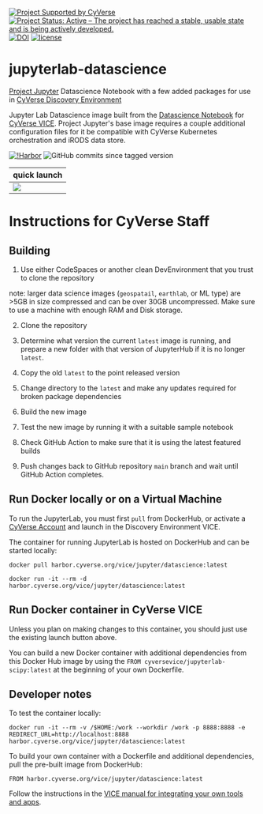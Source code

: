 [![Project Supported by CyVerse](https://de.cyverse.org/Powered-By-CyVerse-blue.svg)](https://learning.cyverse.org/projects/vice/en/latest/) [![Project Status: Active – The project has reached a stable, usable state and is being actively developed.](https://www.repostatus.org/badges/latest/active.svg)](https://www.repostatus.org/#active) [![DOI](https://zenodo.org/badge/DOI/10.5281/zenodo.4540701.svg)](https://doi.org/10.5281/zenodo.4540701)
 [![license](https://img.shields.io/badge/license-BSD3-red.svg?style=flat-square)](https://opensource.org/licenses/BSD-3-Clause) 

# jupyterlab-datascience

[Project Jupyter](https://jupyter.org/) Datascience Notebook with a few added packages for use in [CyVerse Discovery Environment](https://de.cyverse.org)

Jupyter Lab Datascience image built from the [Datascience Notebook](https://hub.docker.com/r/jupyter/datascience-notebook) for [CyVerse VICE](https://learning.cyverse.org/vice/about/). Project Jupyter's base image requires a couple additional configuration files for it be compatible with CyVerse Kubernetes orchestration and iRODS data store.

[![!Harbor](https://github.com/cyverse-vice/jupyterlab-datascience/actions/workflows/harbor.yml/badge.svg)](https://github.com/cyverse-vice/jupyterlab-datascience/actions) ![GitHub commits since tagged version](https://img.shields.io/github/commits-since/cyverse-vice/jupyterlab-datascience/latest/main?style=flat-square) 

| quick launch | 
| ------------ | 
| <a href="https://de.cyverse.org/apps/de/cc77b788-bc45-11eb-9934-008cfa5ae621/launch" target="_blank"><img src="https://img.shields.io/badge/Datascience-latest-orange?style=plastic&logo=jupyter"></a> |

# Instructions for CyVerse Staff

## Building

1. Use either CodeSpaces or another clean DevEnvironment that you trust to clone the repository

note: larger data science images (`geospatail`, `earthlab`, or ML type) are >5GB in size compressed and can be over 30GB uncompressed. Make sure to use a machine with enough RAM and Disk storage.

2. Clone the repository

3. Determine what version the current `latest` image is running, and prepare a new folder with that version of JupyterHub if it is no longer `latest`.

4. Copy the old `latest` to the point released version

5. Change directory to the `latest` and make any updates required for broken package dependencies

6. Build the new image

7. Test the new image by running it with a suitable sample notebook

8. Check GitHub Action to make sure that it is using the latest featured builds 

9. Push changes back to GitHub repository `main` branch and wait until GitHub Action completes.

## Run Docker locally or on a Virtual Machine

To run the JupyterLab, you must first `pull` from DockerHub, or activate a [CyVerse Account](https://user.cyverse.org/services/mine) and launch in the Discovery Environment VICE.

The container for running JupyterLab is hosted on DockerHub and can be started locally:


```
docker pull harbor.cyverse.org/vice/jupyter/datascience:latest
```

```
docker run -it --rm -d harbor.cyverse.org/vice/jupyter/datascience:latest
```

## Run Docker container in CyVerse VICE

Unless you plan on making changes to this container, you should just use the existing launch button above.

You can build a new Docker container with additional dependencies from this Docker Hub image by using the `FROM cyversevice/jupyterlab-scipy:latest` at the beginning of your own Dockerfile.

## Developer notes

To test the container locally:

```
docker run -it --rm -v /$HOME:/work --workdir /work -p 8888:8888 -e REDIRECT_URL=http://localhost:8888 harbor.cyverse.org/vice/jupyter/datascience:latest
```

To build your own container with a Dockerfile and additional dependencies, pull the pre-built image from DockerHub:

```
FROM harbor.cyverse.org/vice/jupyter/datascience:latest
```

Follow the instructions in the [VICE manual for integrating your own tools and apps](https://learning.cyverse.org/vice/extend_apps/#building-an-app-for-your-tool).
